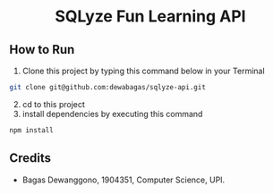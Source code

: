 <h1 align="center"> SQLyze Fun Learning API <Hacktiv8> </h1>


## How to Run
1. Clone this project by typing this command below in your Terminal
```sh
git clone git@github.com:dewabagas/sqlyze-api.git
```
2. cd to this project
3. install dependencies by executing this command
```sh
npm install
```

## Credits
* Bagas Dewanggono, 1904351, Computer Science, UPI.